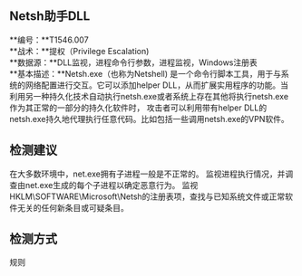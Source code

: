 ## Netsh助手DLL  
**编号：**T1546.007  
**战术：**提权（Privilege Escalation)  
**数据源：**DLL监视，进程命令行参数，进程监视，Windows注册表  
**基本描述：**Netsh.exe（也称为Netshell) 是一个命令行脚本工具，用于与系统的网络配置进行交互。它可以添加helper DLL，从而扩展实用程序的功能。当利用另一种持久化技术自动执行netsh.exe或者系统上存在其他将执行netsh.exe作为其正常的一部分的持久化软件时， 攻击者可以利用带有helper DLL的netsh.exe持久地代理执行任意代码。比如包括一些调用netsh.exe的VPN软件。  
## 检测建议  
在大多数环境中，net.exe拥有子进程一般是不正常的。 监视进程执行情况，并调查由net.exe生成的每个子进程以确定恶意行为。 
监视HKLM\SOFTWARE\Microsoft\Netsh的注册表项，查找与已知系统文件或正常软件无关的任何新条目或可疑条目。  
## 检测方式  
规则